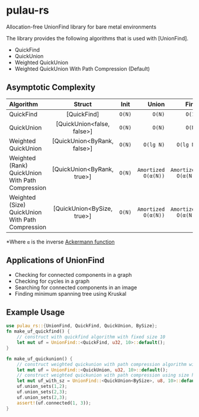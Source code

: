 # pulau-rs
Allocation-free UnionFind library for bare metal environments

The library provides the following algorithms that is used with [UnionFind].
- QuickFind
- QuickUnion
- Weighted QuickUnion
- Weighted QuickUnion With Path Compression (Default)

## Asymptotic Complexity
| Algorithm                                        |           Struct            |  Init  |               Union |                Find |           Connected |
| :----------------------------------------------- | :-------------------------: | :----: | ------------------: | ------------------: | ------------------: |
| QuickFind                                        |         [QuickFind]         | `O(N)` |              `O(N)` |              `O(1)` |              `O(1)` |
| QuickUnion                                       | [QuickUnion<false, false>]  | `O(N)` |              `O(N)` |              `O(N)` |              `O(N)` |
| Weighted QuickUnion                              | [QuickUnion<ByRank, false>] | `O(N)` |           `O(lg N)` |           `O(lg N)` |           `O(lg N)` |
| Weighted (Rank) QuickUnion With Path Compression | [QuickUnion<ByRank, true>]  | `O(N)` | `Amortized O(α(N))` | `Amortized O(α(N))` | `Amortized O(α(N))` |
| Weighted (Size) QuickUnion With Path Compression | [QuickUnion<BySize, true>]  | `O(N)` | `Amortized O(α(N))` | `Amortized O(α(N))` | `Amortized O(α(N))` |

*Where `α` is the inverse [Ackermann function](https://en.wikipedia.org/wiki/Ackermann_function)

## Applications of UnionFind
- Checking for connected components in a graph
- Checking for cycles in a graph
- Searching for connected components in an image
- Finding minimum spanning tree using Kruskal

## Example Usage
```rust
use pulau_rs::{UnionFind, QuickFind, QuickUnion, BySize};
fn make_uf_quickfind() {
    // construct with quickfind algorithm with fixed size 10
    let mut uf = UnionFind::<QuickFind, u32, 10>::default();
}

fn make_uf_quickunion() {
    // construct weighted quickunion with path compression algorithm with fixed size 10
    let mut uf = UnionFind::<QuickUnion, u32, 10>::default();
    // construct weighted quickunion with path compression using size heuristics and fixed size 10
    let mut uf_with_sz = UnionFind::<QuickUnion<BySize>, u8, 10>::default();
    uf.union_sets(1,2);
    uf.union_sets(2,3);
    uf.union_sets(2,3);
    assert!(uf.connected(1, 3));
}
```